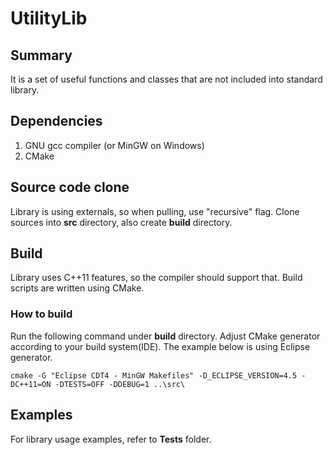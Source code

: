 # UtilityLib

## Summary
It is a set of useful functions and classes that are not included into standard library.

## Dependencies
1. GNU gcc compiler (or MinGW on Windows)
2. CMake

## Source code clone
Library is using externals, so when pulling, use "recursive" flag.
Clone sources into **src** directory, also create **build** directory.

## Build
Library uses C++11 features, so the compiler should support that.
Build scripts are written using CMake.
### How to build
Run the following command under **build** directory.
Adjust CMake generator according to your build system(IDE).
The example below is using Eclipse generator.
```
cmake -G "Eclipse CDT4 - MinGW Makefiles" -D_ECLIPSE_VERSION=4.5 -DC++11=ON -DTESTS=OFF -DDEBUG=1 ..\src\
```

## Examples
For library usage examples, refer to **Tests** folder.
